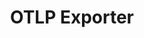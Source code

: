 ---
title: OTLP Exporter
registryType: exporter
isThirdParty: false
language: c++
tags:
  - c++
  - exporter
repo: https://github.com/open-telemetry/opentelemetry-cpp/tree/main/exporters/otlp
license: Apache 2.0
description: This library allows to export data to the OpenTelemetry Collector using the OpenTelemetry Protocol.
authors: OpenTelemetry Authors
otVersion: latest
---